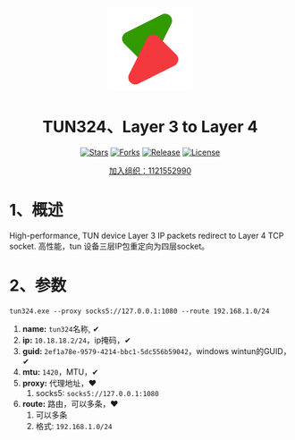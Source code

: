 <div align="center">
<p><img src="./readme/logo.png" height="150"></p> 

# TUN324、Layer 3 to Layer 4

[![Stars](https://img.shields.io/github/stars/snltty/tun324?style=flat)](https://github.com/snltty/tun324)
[![Forks](https://img.shields.io/github/forks/snltty/tun324?style=flat)](https://github.com/snltty/tun324)
[![Release](https://img.shields.io/github/v/release/snltty/tun324?sort=semver)](https://github.com/snltty/tun324/releases)
[![License](https://img.shields.io/github/license/snltty/tun324)](https://mit-license.org/)

<a href="https://jq.qq.com/?_wv=1027&k=ucoIVfz4" target="_blank">加入组织：1121552990</a>

</div>

# 1、概述
High-performance, TUN device  Layer 3 IP packets redirect  to  Layer 4 TCP socket. 高性能，tun 设备三层IP包重定向为四层socket。

# 2、参数

```
tun324.exe --proxy socks5://127.0.0.1:1080 --route 192.168.1.0/24
```

1. **name:** `tun324`名称, ✔
2. **ip:** `10.18.18.2/24`，ip掩码，✔
3. **guid:** `2ef1a78e-9579-4214-bbc1-5dc556b59042`，windows wintun的GUID，✔
4. **mtu:** `1420`，MTU，✔
5. **proxy:** 代理地址，♥
    1. socks5: `socks5://127.0.0.1:1080`
6. **route:** 路由，可以多条，♥
    1. 可以多条
    2. 格式: `192.168.1.0/24`
